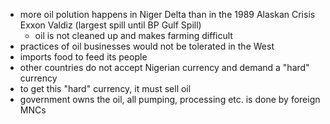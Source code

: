 - more oil polution happens in Niger Delta than in the 1989 Alaskan Crisis Exxon Valdiz (largest spill until BP Gulf Spill)
	- oil is not cleaned up and makes farming difficult
- practices of oil businesses would not be tolerated in the West
- imports food to feed its people
- other countries do not accept Nigerian currency and demand a "hard" currency
- to get this "hard" currency, it must sell oil
- government owns the oil, all pumping, processing etc. is done by foreign MNCs
